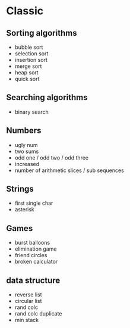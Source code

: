 # Classic
## Sorting algorithms
* bubble sort
* selection sort
* insertion sort
* merge sort
* heap sort
* quick sort

## Searching algorithms
* binary search

## Numbers
* ugly num
* two sums
* odd one / odd two / odd three
* increased
* number of arithmetic slices / sub sequences

## Strings
* first single char
* asterisk

## Games
* burst balloons
* elimination game
* friend circles
* broken calculator

## data structure
* reverse list
* circular list
* rand colc
* rand colc duplicate
* min stack